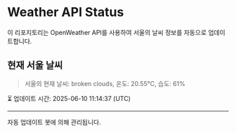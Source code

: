 
# Weather API Status

이 리포지토리는 OpenWeather API를 사용하여 서울의 날씨 정보를 자동으로 업데이트합니다.

## 현재 서울 날씨
> 서울의 현재 날씨: broken clouds, 온도: 20.55°C, 습도: 61%

⏳ 업데이트 시간: 2025-06-10 11:14:37 (UTC)

---
자동 업데이트 봇에 의해 관리됩니다.
